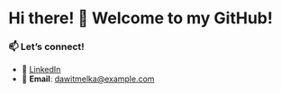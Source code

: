 # Hi there! 👋 Welcome to my GitHub!
<!--
I'm **Dawit Melka**, a passionate software engineer with interests in **Machine Learning**, **Knowledge Graphs**, and **Backend Development**.

---

### 🔧 Technologies & Tools:
- **Programming Languages**: Python, Java, JavaScript, Shell
- **Tools & Platforms**: Docker, Neo4j, Flask, Django
- **Interests**: Large Language Models (LLMs), Graph Data Science (GDS), Real-Time Communication (RTC)

---

### 📊 My GitHub Stats:

<div align="center">
  <img width="400" src="https://github-readme-stats.vercel.app/api?username=dawit-melka&theme=vue-dark&show_icons=true&hide_border=true&count_private=true" alt="Dawit's GitHub Stats"/>
  <img width="400" src="https://github-readme-streak-stats.herokuapp.com/?user=dawit-melka&theme=vue-dark&hide_border=true" alt="Dawit's Streak Stats"/>
  <img width="400" src="https://github-readme-stats.vercel.app/api/top-langs/?username=dawit-melka&theme=vue-dark&show_icons=true&hide_border=true&layout=compact" alt="Top Languages"/>
</div>


---

### 🌱 What I’m currently working on:
- Building **AI assistants** that integrate LLMs with Knowledge Graphs.
- Optimizing **large-scale query pipelines** for bioinformatics applications.
- Exploring **few-shot learning techniques** for better query understanding.

---
-->
### 📫 Let’s connect!
- 💼 [LinkedIn](https://www.linkedin.com/in/dawit-melka)
- 📧 **Email**: [dawitmelka@example.com](mailto:dawitmelka@example.com)

